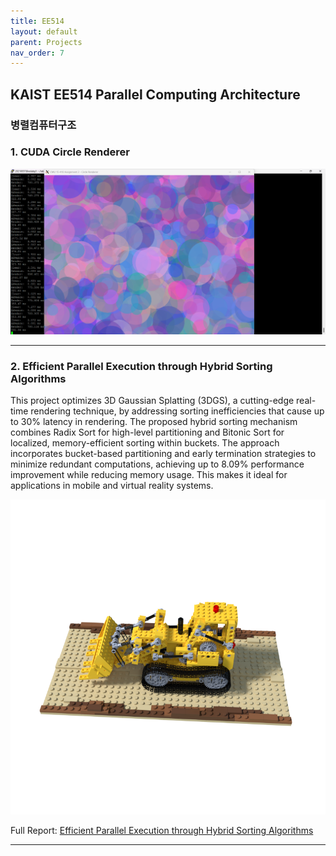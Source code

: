 ```yaml
---
title: EE514
layout: default
parent: Projects
nav_order: 7
---
```


## KAIST EE514 Parallel Computing Architecture
### 병렬컴퓨터구조  

### 1. CUDA Circle Renderer  

![1](../images/EE514/circle.png)

---

### 2. Efficient Parallel Execution through Hybrid Sorting Algorithms  

This project optimizes 3D Gaussian Splatting (3DGS), a cutting-edge real-time rendering technique, by addressing sorting inefficiencies that cause up to 30% latency in rendering. The proposed hybrid sorting mechanism combines Radix Sort for high-level partitioning and Bitonic Sort for localized, memory-efficient sorting within buckets. The approach incorporates bucket-based partitioning and early termination strategies to minimize redundant computations, achieving up to 8.09% performance improvement while reducing memory usage. This makes it ideal for applications in mobile and virtual reality systems.  

![2](../images/EE514/lego.png)

Full Report: [Efficient Parallel Execution through Hybrid Sorting Algorithms](https://github.com/seoyoonkims/seoyoonkims.github.io/blob/main/docs/pdf/EE514_Term_Project.pdf)  

---
